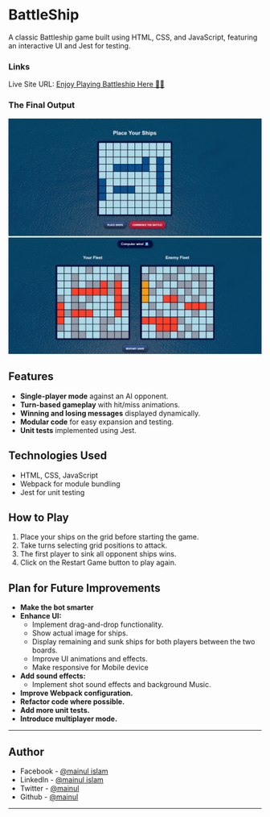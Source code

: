 # BattleShip

A classic Battleship game built using HTML, CSS, and JavaScript, featuring an interactive UI and Jest for testing.

### Links

Live Site URL: [Enjoy Playing Battleship Here 🚢🔥](https://mainul-islam-nirob.github.io/BattleShip/dist)

### The Final Output

![Place Ships](./src/images/placeShips.png)
![Battle Field](./src/images/battle.png)

## Features

* **Single-player mode** against an AI opponent.
* **Turn-based gameplay** with hit/miss animations.
* **Winning and losing messages** displayed dynamically.
* **Modular code** for easy expansion and testing.
* **Unit tests** implemented using Jest.

## Technologies Used

* HTML, CSS, JavaScript
* Webpack for module bundling
* Jest for unit testing

## How to Play

1. Place your ships on the grid before starting the game.
2. Take turns selecting grid positions to attack.
3. The first player to sink all opponent ships wins.
4. Click on the Restart Game button to play again.

## Plan for Future Improvements

* **Make the bot smarter**
* **Enhance UI:**
  * Implement drag-and-drop functionality.
  * Show actual image for ships.
  * Display remaining and sunk ships for both players between the two boards.
  * Improve UI animations and effects.
  * Make responsive for Mobile device
* **Add sound effects:**
  * Implement shot sound effects and background Music.
* **Improve Webpack configuration.**
* **Refactor code where possible.**
* **Add more unit tests.**
* **Introduce multiplayer mode.**

---

## Author

- Facebook - [@mainul islam](https://web.facebook.com/mmmuinul.islam/)
- LinkedIn - [@mainul islam](https://www.linkedin.com/in/mainul-islam-nirob/)
- Twitter - [@mainul](https://twitter.com/Mainuli96601040)
- Github - [@mainul](https://github.com/Mainul-Islam-Nirob)

---
